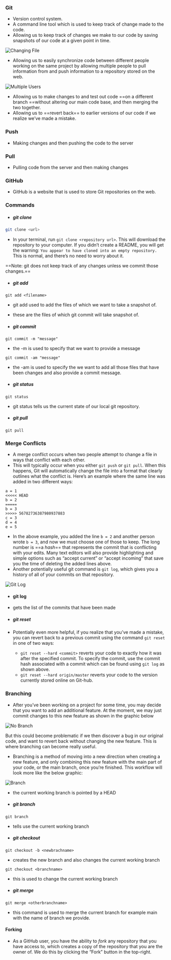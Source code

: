 ### Git 
- Version control system.
- A command line tool which is used to keep track of change made to the code.
- Allowing us to keep track of changes we make to our code by saving snapshots of our code at a given point in time.

![Changing File](https://cs50.harvard.edu/web/2020/notes/1/images/change_file.png)

- Allowing us to easily synchronize code between different people working on the same project by allowing multiple people to pull information from and push information to a repository stored on the web.

![Multiple Users](https://cs50.harvard.edu/web/2020/notes/1/images/mult_users.png)

- Allowing us to make changes to and test out code ==on a different branch ==without altering our main code base, and then merging the two together.
- Allowing us to ==revert back== to earlier versions of our code if we realize we’ve made a mistake.
### Push
- Making changes and then pushing the code to the server
### Pull
- Pulling code from the server and then making changes
### GitHub
- GitHub is a website that is used to store Git repositories on the web.

### Commands
- ##### git clone
```bash
git clone <url>
```
- In your terminal, run `git clone <repository url>`. This will download the repository to your computer. If you didn’t create a README, you will get the warning: `You appear to have cloned into an empty repository.` This is normal, and there’s no need to worry about it.

==Note: git does not keep track of any changes unless we commit those changes.==
- ##### git add
```shell
git add <filename>
```
- git add used to add the files of which we want to take a snapshot of.
- these are the files of which git commit will take snapshot of.

- ##### git commit
```shell
git commit -m "message"
```
- the -m is used to specify that we want to provide a message
```shell
git commit -am "message"
```
- the -am is used to specify the we want to add all those files that have been changes and also provide a commit message.
- ##### git status
```shell
git status
```
- git status tells us the current state of our local git repository.

- ##### git pull
```shell
git pull
```

### Merge Conflicts
- A merge conflict occurs when two people attempt to change a file in ways that conflict with each other.
- This will typically occur when you either `git push` or `git pull`. When this happens, Git will automatically change the file into a format that clearly outlines what the conflict is. Here’s an example where the same line was added in two different ways:

```
a = 1
<<<<< HEAD
b = 2
=====
b = 3
>>>>> 56782736387980937883
c = 3
d = 4
e = 5
```

- In the above example, you added the line `b = 2` and another person wrote `b = 3`, and now we must choose one of those to keep. The long number is ==a _hash_== that represents the commit that is conflicting with your edits. Many text editors will also provide highlighting and simple options such as “accept current” or “accept incoming” that save you the time of deleting the added lines above.
- Another potentially useful git command is `git log`, which gives you a history of all of your commits on that repository.

![Git Log](https://cs50.harvard.edu/web/2020/notes/1/images/git_log.png)

- #### git log
- gets the list of the commits that have been made

- ##### git reset
- Potentially even more helpful, if you realize that you’ve made a mistake, you can revert back to a previous commit using the command `git reset` in one of two ways:
    - `git reset --hard <commit>` reverts your code to exactly how it was after the specified commit. To specify the commit, use the commit hash associated with a commit which can be found using `git log` as shown above.
    - `git reset --hard origin/master` reverts your code to the version currently stored online on Git-hub.

### Branching
- After you’ve been working on a project for some time, you may decide that you want to add an additional feature. At the moment, we may just commit changes to this new feature as shown in the graphic below

![No Branch](https://cs50.harvard.edu/web/2020/notes/1/images/no_branch.png)

But this could become problematic if we then discover a bug in our original code, and want to revert back without changing the new feature. This is where branching can become really useful.

- Branching is a method of moving into a new direction when creating a new feature, and only combining this new feature with the main part of your code, or the main branch, once you’re finished. This workflow will look more like the below graphic:

![Branch](https://cs50.harvard.edu/web/2020/notes/1/images/branch.png)

- the current working branch is pointed by a HEAD

- ##### git branch
```shell 
git branch
```
- tells use the current working branch

- ##### git checkout
```shell
git checkout -b <newbrachname>
```
- creates the new branch and also changes the current working branch
```shell
git checkout <branchname>
```
- this is used to change the current working branch

- ##### git merge
```shell
git merge <otherbranchname>
```
- this command is used to merge the current branch for example main with the name of branch we provide.

#### Forking
- As a GitHub user, you have the ability to _fork_ any repository that you have access to, which creates a copy of the repository that you are the owner of. We do this by clicking the “Fork” button in the top-right.